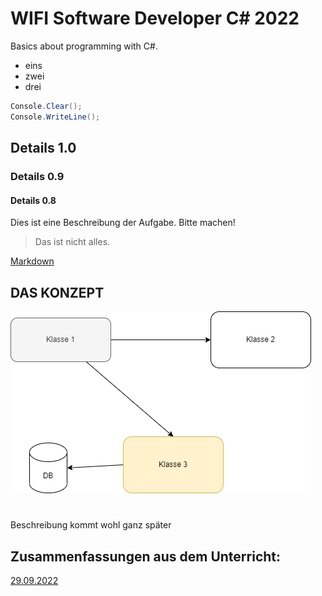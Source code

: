 # WIFI Software Developer C# 2022

Basics about programming with C#.

 - eins
 - zwei
 - drei

 ```csharp
Console.Clear();
Console.WriteLine();
```

## Details 1.0
### Details 0.9
#### Details 0.8

Dies ist eine Beschreibung der Aufgabe. Bitte machen!

> Das ist nicht alles.


[Markdown](https://www.markdownguide.org/basic-syntax/)

## DAS KONZEPT

![Konzept](/images/konzept.drawio.png)

#
Beschreibung kommt wohl ganz später

## Zusammenfassungen aus dem Unterricht:

[29.09.2022](/src/20220929/readme.md)


